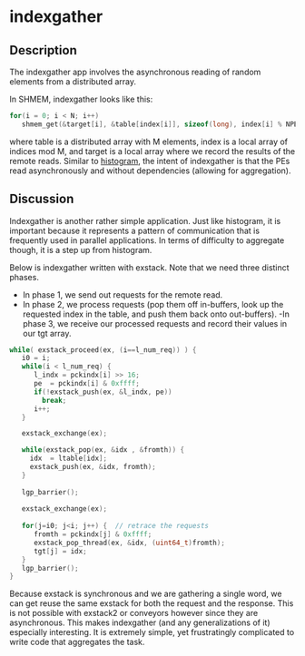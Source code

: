# indexgather

## Description

The indexgather app involves the asynchronous reading of random elements from a distributed array.

In SHMEM, indexgather looks like this:

```c
for(i = 0; i < N; i++)
   shmem_get(&target[i], &table[index[i]], sizeof(long), index[i] % NPES);
```

where table is a distributed array with M elements, index is a local array of indices mod M, 
and target is a local array where we record the results of the remote reads. Similar to [histogram](../histo_src/README.md), the intent of indexgather is that the PEs read asynchronously and without dependencies (allowing for aggregation).

## Discussion

Indexgather is another rather simple application. Just like histogram, it is important because it represents a pattern of communication that is frequently used in parallel applications. In terms of difficulty to aggregate though, it is a step up from histogram.

Below is indexgather written with exstack. Note that we need three distinct phases. 
  - In phase 1, we send out requests for the remote read. 
  - In phase 2, we process requests (pop them off in-buffers, 
 look up the requested index in the table, and push them back onto out-buffers). 
  -In phase 3, we receive our processed requests and record their values in our tgt array.

```c
while( exstack_proceed(ex, (i==l_num_req)) ) {
   i0 = i;  
   while(i < l_num_req) {
      l_indx = pckindx[i] >> 16;
      pe  = pckindx[i] & 0xffff;
      if(!exstack_push(ex, &l_indx, pe)) 
        break; 
      i++;
   }   

   exstack_exchange(ex);

   while(exstack_pop(ex, &idx , &fromth)) {
     idx  = ltable[idx];
     exstack_push(ex, &idx, fromth);
   }
   
   lgp_barrier();
   
   exstack_exchange(ex);
  
   for(j=i0; j<i; j++) {  // retrace the requests
      fromth = pckindx[j] & 0xffff;
      exstack_pop_thread(ex, &idx, (uint64_t)fromth);
      tgt[j] = idx;
   }
   lgp_barrier();
}
```

Because exstack is synchronous and we are gathering a single word, 
we can get reuse the same exstack for both the request and the response.
This is not possible with exstack2 or conveyors however since they are asynchronous. This makes indexgather (and any generalizations of it) especially interesting. It is extremely simple, yet frustratingly complicated to write code that aggregates the task.

